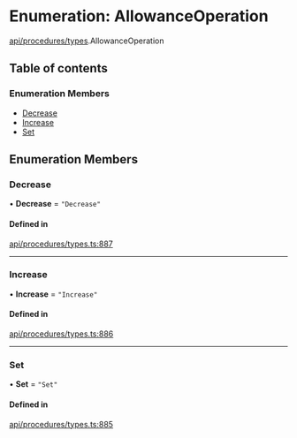 # Enumeration: AllowanceOperation

[api/procedures/types](../wiki/api.procedures.types).AllowanceOperation

## Table of contents

### Enumeration Members

- [Decrease](../wiki/api.procedures.types.AllowanceOperation#decrease)
- [Increase](../wiki/api.procedures.types.AllowanceOperation#increase)
- [Set](../wiki/api.procedures.types.AllowanceOperation#set)

## Enumeration Members

### Decrease

• **Decrease** = ``"Decrease"``

#### Defined in

[api/procedures/types.ts:887](https://github.com/PolymeshAssociation/polymesh-sdk/blob/2d3ac2ae/src/api/procedures/types.ts#L887)

___

### Increase

• **Increase** = ``"Increase"``

#### Defined in

[api/procedures/types.ts:886](https://github.com/PolymeshAssociation/polymesh-sdk/blob/2d3ac2ae/src/api/procedures/types.ts#L886)

___

### Set

• **Set** = ``"Set"``

#### Defined in

[api/procedures/types.ts:885](https://github.com/PolymeshAssociation/polymesh-sdk/blob/2d3ac2ae/src/api/procedures/types.ts#L885)
